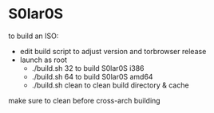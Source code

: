 S0lar0S
======

to build an ISO:
  * edit build script to adjust version and torbrowser release
  * launch as root
    * ./build.sh 32 to build S0lar0S i386
    * ./build.sh 64 to build S0lar0S amd64
    * ./build.sh clean to clean build directory & cache

make sure to clean before cross-arch building
